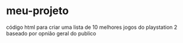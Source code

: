 # meu-projeto
código html para criar uma lista de 10 melhores jogos do playstation 2 baseado por opnião geral do publico
